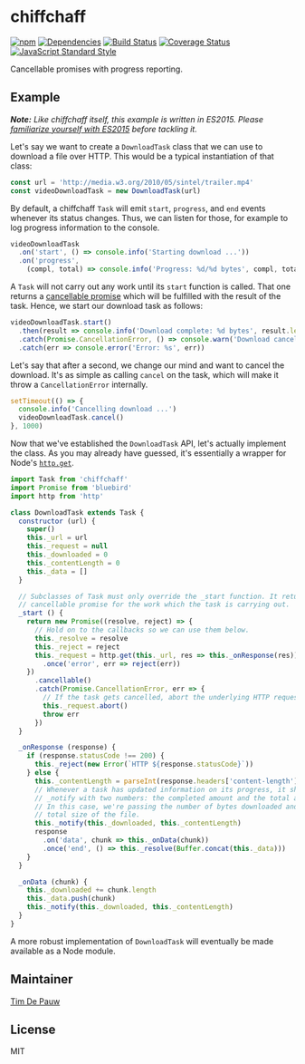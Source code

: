 # chiffchaff

[![npm](https://img.shields.io/npm/v/chiffchaff.svg)](https://www.npmjs.com/package/chiffchaff) [![Dependencies](https://img.shields.io/david/zentrick/chiffchaff.svg)](https://david-dm.org/zentrick/chiffchaff) [![Build Status](https://img.shields.io/travis/zentrick/chiffchaff.svg)](https://travis-ci.org/zentrick/chiffchaff) [![Coverage Status](https://img.shields.io/coveralls/zentrick/chiffchaff.svg)](https://coveralls.io/r/zentrick/chiffchaff) [![JavaScript Standard Style](https://img.shields.io/badge/code%20style-standard-brightgreen.svg)](https://github.com/feross/standard)

Cancellable promises with progress reporting.

## Example

_**Note:** Like chiffchaff itself, this example is written in ES2015. Please
[familiarize yourself with ES2015](https://babeljs.io/docs/learn-es2015/) before
tackling it._

Let's say we want to create a `DownloadTask` class that we can use to download
a file over HTTP. This would be a typical instantiation of that class:

```js
const url = 'http://media.w3.org/2010/05/sintel/trailer.mp4'
const videoDownloadTask = new DownloadTask(url)
```

By default, a chiffchaff `Task` will emit `start`, `progress`, and `end` events
whenever its status changes. Thus, we can listen for those, for example to log
progress information to the console.

```js
videoDownloadTask
  .on('start', () => console.info('Starting download ...'))
  .on('progress',
    (compl, total) => console.info('Progress: %d/%d bytes', compl, total))
```

A `Task` will not carry out any work until its `start` function is called. That
one returns a
[cancellable promise](https://github.com/petkaantonov/bluebird/blob/master/API.md#cancellation)
which will be fulfilled with the result of the task. Hence, we start our
download task as follows:

```js
videoDownloadTask.start()
  .then(result => console.info('Download complete: %d bytes', result.length))
  .catch(Promise.CancellationError, () => console.warn('Download cancelled'))
  .catch(err => console.error('Error: %s', err))
```

Let's say that after a second, we change our mind and want to cancel the
download. It's as simple as calling `cancel` on the task, which will make it
throw a `CancellationError` internally.

```js
setTimeout(() => {
  console.info('Cancelling download ...')
  videoDownloadTask.cancel()
}, 1000)
```

Now that we've established the `DownloadTask` API, let's actually implement the
class. As you may already have guessed, it's essentially a wrapper for Node's
[`http.get`](https://nodejs.org/api/http.html#http_http_get_options_callback).

```js
import Task from 'chiffchaff'
import Promise from 'bluebird'
import http from 'http'

class DownloadTask extends Task {
  constructor (url) {
    super()
    this._url = url
    this._request = null
    this._downloaded = 0
    this._contentLength = 0
    this._data = []
  }

  // Subclasses of Task must only override the _start function. It returns a
  // cancellable promise for the work which the task is carrying out.
  _start () {
    return new Promise((resolve, reject) => {
      // Hold on to the callbacks so we can use them below.
      this._resolve = resolve
      this._reject = reject
      this._request = http.get(this._url, res => this._onResponse(res))
        .once('error', err => reject(err))
    })
      .cancellable()
      .catch(Promise.CancellationError, err => {
        // If the task gets cancelled, abort the underlying HTTP request.
        this._request.abort()
        throw err
      })
  }

  _onResponse (response) {
    if (response.statusCode !== 200) {
      this._reject(new Error(`HTTP ${response.statusCode}`))
    } else {
      this._contentLength = parseInt(response.headers['content-length'], 10)
      // Whenever a task has updated information on its progress, it should call
      // _notify with two numbers: the completed amount and the total amount.
      // In this case, we're passing the number of bytes downloaded and the
      // total size of the file.
      this._notify(this._downloaded, this._contentLength)
      response
        .on('data', chunk => this._onData(chunk))
        .once('end', () => this._resolve(Buffer.concat(this._data)))
    }
  }

  _onData (chunk) {
    this._downloaded += chunk.length
    this._data.push(chunk)
    this._notify(this._downloaded, this._contentLength)
  }
}
```

A more robust implementation of `DownloadTask` will eventually be made available
as a Node module.

## Maintainer

[Tim De Pauw](https://github.com/timdp)

## License

MIT
